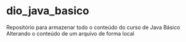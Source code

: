 # dio_java_basico
Repositório para armazenar todo o conteúdo do curso de Java Básico
Alterando o conteúdo de um arquivo de forma local